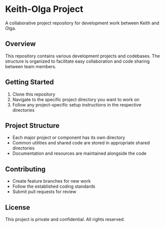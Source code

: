 # Keith-Olga Project

A collaborative project repository for development work between Keith and Olga.

## Overview

This repository contains various development projects and codebases. The structure is organized to facilitate easy collaboration and code sharing between team members.

## Getting Started

1. Clone this repository
2. Navigate to the specific project directory you want to work on
3. Follow any project-specific setup instructions in the respective directories

## Project Structure

- Each major project or component has its own directory
- Common utilities and shared code are stored in appropriate shared directories
- Documentation and resources are maintained alongside the code

## Contributing

- Create feature branches for new work
- Follow the established coding standards
- Submit pull requests for review

## License

This project is private and confidential. All rights reserved.
